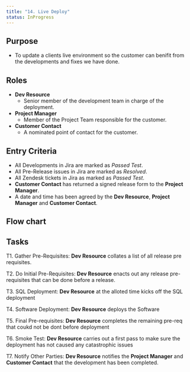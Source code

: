 ```yaml
---
title: "14. Live Deploy"
status: InProgress
---
```


## Purpose
- To update a clients live environment so the customer can benifit from the developments and fixes we have done.

## Roles
- **Dev Resource**
	- Senior member of the development team in charge of the deployment.
- **Project Manager**
	- Member of the Project Team responsible for the customer.
- **Customer Contact**
	- A nominated point of contact for the customer.

## Entry Criteria
- All Developments in Jira are marked as *Passed Test*.
- All Pre-Release issues in Jira are marked as *Resolved*.
- All Zendesk tickets in Jira as marked as *Passed Test*.
- **Customer Contact** has returned a signed release form to the **Project Manager**.
- A date and time has been agreed by the **Dev Resource**, **Project Manager** and **Customer Contact**.


## Flow chart

## Tasks
T1. Gather Pre-Requisites: **Dev Resource** collates a list of all release pre requisites.

T2. Do Initial Pre-Requisites: **Dev Resource** enacts out any release pre-requisites that can be done before a release.

T3. SQL Deployment: **Dev Resource** at the alloted time kicks off the SQL deployment

T4. Software Deployment:  **Dev Resource** deploys the Software

T5. Final Pre-requisites:  **Dev Resource** completes the remaining pre-req that coukd not be dont before deployment

T6. Smoke Test: **Dev Resource** carries out a first pass to make sure the deployment has not caused any catastrophic issues

T7. Notify Other Parties:  **Dev Resource** notifies the **Project Manager** and **Customer Contact** that the development has been completed.